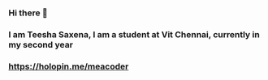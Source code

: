 ### Hi there 👋

### I am Teesha Saxena, I am a student at Vit Chennai, currently in my second year 
### https://holopin.me/meacoder

